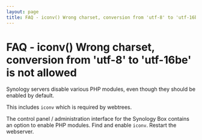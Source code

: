 ```yaml
---
layout: page
title: FAQ - iconv() Wrong charset, conversion from 'utf-8' to 'utf-16be' is not allowed
---
```


# FAQ - iconv() Wrong charset, conversion from 'utf-8' to 'utf-16be' is not allowed #

Synology servers disable various PHP modules, even though they should be enabled by default.

This includes `iconv` which is required by webtrees.

The control panel / administration interface for the Synology Box contains an option to
enable PHP modules.  Find and enable `iconv`.  Restart the webserver.

